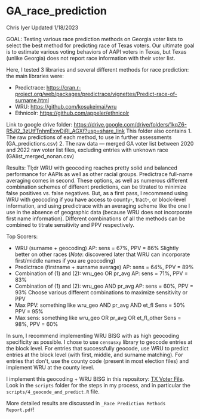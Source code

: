 # GA_race_prediction
Chris Iyer
Updated 1/18/2023

GOAL: Testing various race prediction methods on Georgia voter lists to select the best method for predicting race of Texas voters. Our ultimate goal is to estimate various voting behaviors of AAPI voters in Texas, but Texas (unlike Georgia) does not report race information with their voter list.

Here, I tested 3 libraries and several different methods for race prediction: the main libraries were:
- Predictrace: https://cran.r-project.org/web/packages/predictrace/vignettes/Predict-race-of-surname.html
- WRU: https://github.com/kosukeimai/wru
- Ethnicolr: https://github.com/appeler/ethnicolr

Link to google drive folder: https://drive.google.com/drive/folders/1kqZ6-R5Ji2_3zUtfTnhmExwDiRl_AGXf?usp=share_link
  This folder also contains
    1. The raw predictions of each method, to use in further assessments (GA_predictions.csv)
    2. The raw data — merged GA voter list between 2020 and 2022 raw voter list files, excluding entries with unknown race (GAlist_merged_nonan.csv)

Results:
Tl;dr WRU with geocoding reaches pretty solid and balanced performance for AAPIs as well as other racial groups. Predictrace full-name averaging comes in second. These options, as well as numerous different combination schemes of different predictions, can be titrated to minimize false positives vs. false negatives. But, as a first pass, I recommend using WRU with geocoding if you have access to county-, tract-, or block-level information, and using predictrace with an averaging scheme like the one I use in the absence of geographic data (because WRU does not incorporate first name information). Different combinations of all the methods can be combined to titrate sensitivity and PPV respectively.


Top Scorers:
- WRU (surname + geocoding)
    AP: sens = 67%, PPV = 86%
    Slightly better on other races
    (*Note*: discovered later that WRU can incorporate first/middle names if you are geocoding)
- Predictrace (firstname + surname average)
    AP: sens = 64%, PPV = 89%
- Combination of (1) and (2): wru_geo OR pr_avg 
    AP: sens = 71%, PPV = 83%
- Combination of (1) and (2): wru_geo AND pr_avg
    AP: sens = 60%, PPV = 93%
Choose various different combinations to maximize sensitivity or PPV
- Max PPV: something like wru_geo AND pr_avg AND et_fl
    Sens = 50% PPV = 95%
- Max sens: something like wru_geo OR pr_avg OR et_fl_other
    Sens = 98%, PPV = 60%


In sum, I recommend implementing WRU BISG with as high geocoding specificity as possible. I chose to use `censusxy` library to geocode entries at the block level. For entries that successfully geocode, use WRU to predict entries at the block level (with first, middle, and surname matching). For entries that don't, use the county code (present in most election files) and implement WRU at the county level. 

I implement this geocoding + WRU BISG in this repository: [TX Voter File](https://github.com/ALC-VotingRights/TX_voterfile_2023). Look in the `scripts` folder for the steps in my process, and in particular the `scripts/4_geocode_and_predict.R` file.

More detailed results are discussed in `_Race Prediction Methods Report.pdf`!
